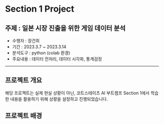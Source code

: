 # Section 1 Project  
주제 : 일본 시장 진출을 위한 게임 데이터 분석
-------------
* 수행자 : 장건희
* 기간 : 2023.3.7 ~ 2023.3.14
* 분석도구 : python (colab 환경)
* 주요내용 : 데이터 전처리, 데이터 시각화, 통계검정
* * *

## 프로젝트 개요

해당 프로젝트는 실제 현실 상황이 아닌, 코트스테이츠 AI 부트캠프 Section 1에서 학습한 내용을 활용하기 위해 상황을 설정하고 진행되었습니다.

## 프로젝트 배경


